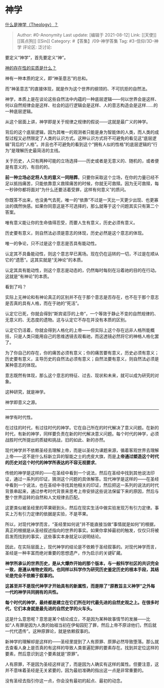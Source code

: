 # 神学
[什么是神学（Theology）？](https://www.zhihu.com/question/22890018/answer/1213887662)

> Author: #0-Anonymity
> Last update: [编辑于 2021-08-12]
> Link: [[天使]] [[斑点狗]] [[Sin]]
> Category: #【答集】/09-神学答集
> Tag: #3-信仰/3D-神学
> 评论区:
> 泛讨论:

要定义“神学”，首先要定义“神”。

[神的存在性的实质是什么？](https://www.zhihu.com/question/21446833/answer/545409161)

神有一种本质的定义，即“神圣意志”的总和。

而“神圣意志”的直接体现，就是作为这个世界的纲领的、不可抗拒的自然法。

神学，本质上是在谈论这些自然法中内蕴的一种底层逻辑——何以世界会是这样、何以自然规律会是这样、社会的运行逻辑会是这样、人的意志构造会是这样……的一种底层逻辑。

从这个层面上讲，神学即是关于规律之规律的假说——这就是最广义的神学。

背后的这个底层逻辑，因为其唯一的观测者只能是身为智能体的人类，而人类的成型过程又必然限定了人类的认识方式。这种认识方式将不可避免的看见这“底层逻辑”背后的“人格”。并且也不可避免的看到这个“拥有人似的性格”的底层逻辑的“行为”是理解历史最简洁的主线。

关于历史，人只有两种可能的立场选择——历史或者是无意义的、随机的，或者便是有意义的，有目的的。

**前一种立场必定将人生的意义一同陪葬**。只要你采取这个立场，在你的力量已经不足以抵挡痛苦，只能依靠意义救赎痛苦的时候，你就无可救赎。因为无可救赎，每一秒钟你都将面对“为什么还要活着受罪，这样有何意义”的质问。

你既答不出来，也没勇气去死，唯一的“依靠”不过是一天比一天更少出现、也更寡淡的偶然快感。如果你同意这是不可选择的，那么就等于这个问题其实只有第二个答案。

唯有意义能让你的生命值得忍受，而要人生有意义，历史必须有意义。

历史要有意义，则自然法必须是意志的体现，历史必然是这个意志的体现。

唯一的争论，只不过是这个意志是否具有能动性。

认定其不具备能动性，则这个意志早已离场。现在仍在运转的一切，不过是在顺从它的“遗愿”。这其实就是“无神论”的本质。

认定其具有能动性，则这个意志是动态的，仍然每时每刻在沿着祂的目的在行动。这就是“有神论”的本质。

看到了吗？

实际上无神论和有神论真正的区别并不在于那个意志是否存在，也不在于那个意志是否真的具有人格，而在于祂的“死活”。

认定它已死，你就会得到“斯宾诺莎的上帝”，一个等效于静止不变的自然规律的、无意义的、无态度的遗物。这与认定它不存在并没有本质的区别。

认定它仍活着，你就会得到人格化的上帝——但实际上这个存在远非人格所能概括，只是人类只能用自己的思维透镜去观看祂，而这透镜必然将它的神格人格化罢了。

为了你自己的存在，你的痛苦必须有意义；你的痛苦要有意义，历史必须有意义；历史要有意义，主导历史的自然法必须有意义；自然法要有意义，则自然法必须是某种意志的体现。

意志既然有体现，那么这个意志的特征、过去、现状和未来，就可以成为研究的对象。

这种研究，就是神学。

神学即意义之源。

---

神学有时代性。

在过往的时代，有过往时代的神学。它在自己所在的时代解决了意义问题。在新的时代，有新的神学，同样要负责在新的时代解决意义问题。每个时代的神学，必须战胜时代所提出的质疑和挑战，旧的如此、新的亦然。

现代神学并不依赖圣经去理解上帝，而是以圣经为课题来源，循着客观世界去理解上帝——这不是什么标新立异的智能之士的虎皮大旗，而是**上帝通过塑造这个时代的历史对这个时代的神学所表达的不容无视要求**。

传统的神学是这样的——在圣经中看到一个说法，然后在圣经中找到其他说法印证，通过一系列的印证，猜测这个问题的具体解答。现代神学是这样的——在圣经中看到一个说法，也在圣经中寻找其他相关的印证，然后把这一系列的说法的时代背景串起来，通过参考时代背景来思考上帝安排这些说法保留下来的原因，然后与整个世界运转的自然和人文规律去匹配。

这更类似被圣经里的苹果砸到头，然后在现实生活中做实验发现万有引力定律。事实上万有引力定律的依据是实验，不是苹果。

所以，对现代神学而言，“圣经里如何说”并不能直接当做“事情就是如何”的根据，真正的根据是从圣经叙述指向的世界的事实。如果你拿掉最初的触发，仅仅只将被启发而找到的事实，这些事实本身就足以说明结论。

因此，在实际层面上，现代神学的结论是不依赖于圣经叙事的。对现代神学而言，圣经是一种丰富而绝对重要的思想遗产，作为启示的关键矿藏。

**神学所承认的世界历史，是从大爆炸开始的那个版本，与一般科学社区的共识完全一致，是遵从唯物史观的。也同样以科学作为研究历史鉴定历史的根本手段，其结论是完全不依赖于叙事的。**

**这甚至并不是现代神学才开始具有的新属性，而是除了“原教旨主义神学”之外每一代的神学共同拥有的共性。**

**每个时代的神学，最终都是建立在它们所在时代最先进的自然史观之上。在很多时代，它们本身就是最先进的自然史学的火车头。**

这是什么意思呢？意思是某个结论成立，不是因为某种故事情节的发展——比如“人有罪是因为人类的始祖当初在伊甸园犯了罪，然后上帝不原谅他们，然后就一代代遗传”。这种原罪论，就是依赖叙事的。

新神学的理解却是这样的——圣经里提到了人有原罪、原罪必然导致堕落。那么就去查看人身上是否真的有这样的导致人类普遍犯罪的要素存在。找到并定位这样的要素，然后意识到这个要素就是“原罪”。

人有原罪，不是因为圣经这样说了，而是因为人确实有这样的属性。但要注意，这并不意味着圣经是无关紧要的，因为最初准确的指出这一点是非常重要的。

没有圣经去指引你这一点，你会没有最初的起点、最初的动念。
